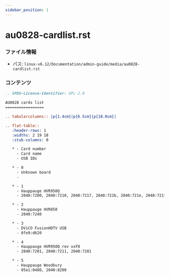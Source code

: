 ```yaml
---
sidebar_position: 1
---
```

# au0828-cardlist.rst

### ファイル情報

- パス: `linux-v6.12/Documentation/admin-guide/media/au0828-cardlist.rst`

### コンテンツ

```rst
.. SPDX-License-Identifier: GPL-2.0

AU0828 cards list
=================

.. tabularcolumns:: |p{1.4cm}|p{6.5cm}|p{10.0cm}|

.. flat-table::
   :header-rows: 1
   :widths: 2 19 18
   :stub-columns: 0

   * - Card number
     - Card name
     - USB IDs

   * - 0
     - Unknown board
     -

   * - 1
     - Hauppauge HVR950Q
     - 2040:7200, 2040:7210, 2040:7217, 2040:721b, 2040:721e, 2040:721f, 2040:7280, 0fd9:0008, 2040:7260, 2040:7213, 2040:7270

   * - 2
     - Hauppauge HVR850
     - 2040:7240

   * - 3
     - DViCO FusionHDTV USB
     - 0fe9:d620

   * - 4
     - Hauppauge HVR950Q rev xxF8
     - 2040:7201, 2040:7211, 2040:7281

   * - 5
     - Hauppauge Woodbury
     - 05e1:0480, 2040:8200

```
